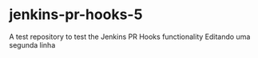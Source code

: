 # jenkins-pr-hooks-5
A test repository to test the Jenkins PR Hooks functionality
Editando uma segunda linha
